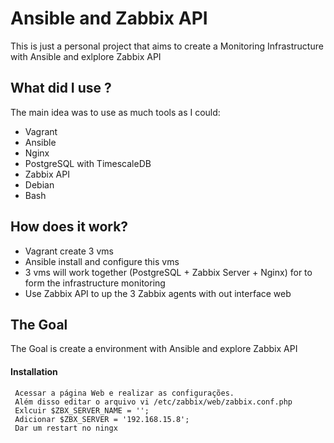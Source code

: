 # Ansible and Zabbix API
This is just a personal project that aims to create a Monitoring Infrastructure with Ansible and exlplore Zabbix API 

## What did I use ?
The main idea was to use as much tools as I could:

- Vagrant
- Ansible
- Nginx
- PostgreSQL with TimescaleDB
- Zabbix API
- Debian
- Bash

## How does it work?

- Vagrant create 3 vms
- Ansible install and configure this vms
- 3 vms will work together (PostgreSQL + Zabbix Server + Nginx) for to form the infrastructure monitoring
- Use Zabbix API to up the 3 Zabbix agents with out interface web


## The Goal
The Goal is create a environment with Ansible and explore Zabbix API



#### Installation

```
 Acessar a página Web e realizar as configurações.
 Além disso editar o arquivo vi /etc/zabbix/web/zabbix.conf.php
 Exlcuir $ZBX_SERVER_NAME = '';
 Adicionar $ZBX_SERVER = '192.168.15.8';
 Dar um restart no ningx

```